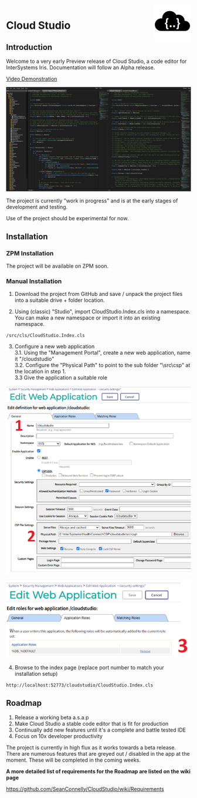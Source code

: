 <img src="./npc/Logo.png" alt="CloudStudio" style="width:100px;" align="right" />

# Cloud Studio

## Introduction

Welcome to a very early Preview release of Cloud Studio, a code editor for InterSystems Iris. Documentation will follow an Alpha release.

[Video Demonstration](https://www.youtube.com/watch?v=Am6QAvrPPPg)

![Cloud Studio Demonstration](./npc/Screeshot.jpg)

The project is currently "work in progress" and is at the early stages of development and testing.

Use of the project should be experimental for now.

## Installation

### ZPM Installation

The project will be available on ZPM soon.


### Manual Installation

1. Download the project from GitHub and save / unpack the project files into a suitable drive + folder location.

2. Using (classic) "Studio", import CloudStudio.Index.cls into a namespace. You can make a new namespace or import it into an existing namespace.

```
/src/cls/CloudStudio.Index.cls
```

3. Configure a new web application  
  3.1. Using the "Management Portal", create a new web application, name it "/cloudstudio"  
  3.2. Configure the "Physical Path" to point to the sub folder "\src\csp\" at the location in step 1.  
  3.3 Give the application a suitable role  


![Instal Instructions A](./npc/InstructionsA.png)


![Instal Instructions A](./npc/InstructionsB.png)


4. Browse to the index page (replace port number to match your installation setup)

```
http://localhost:52773/cloudstudio/CloudStudio.Index.cls
```

## Roadmap

1. Release a working beta a.s.a.p
2. Make Cloud Studio a stable code editor that is fit for production
3. Continually add new features until it's a complete and battle tested IDE
4. Focus on 10x developer productivity

The project is currently in high flux as it works towards a beta release. There are numerous features that are greyed out / disabled in the app at the moment. These will be completed in the coming weeks.

**A more detailed list of requirements for the Roadmap are listed on the wiki page**

https://github.com/SeanConnelly/CloudStudio/wiki/Requirements
